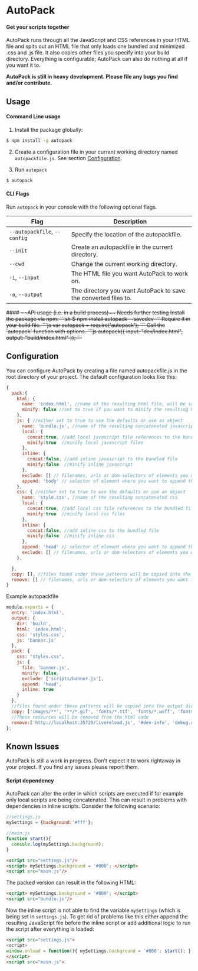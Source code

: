 # AutoPack
#### Get your scripts together
AutoPack runs through all the JavaScript and CSS references in your HTML file and spits out an HTML file that only loads one bundled and minimized .css and .js file. It also copies other files you specify into your build directory. Everything is configurable; AutoPack can also do nothing at all if you want it to.

__AutoPack is still in heavy development. Please file any bugs you find and/or contribute.__

## Usage

#### Command Line usage
1. Install the package globally:
```sh
$ npm install -g autopack
```
2. Create a configuration file in your current working directory named `autopackfile.js`. See section <a href="#configuration">Configuration</a>.

3. Run `autopack`
```sh
$ autopack
```

#### CLI Flags
Run `autopack` in your console with the following optional flags.

Flag                        | Description
----------------------------|---------------------------------------------------------
`--autopackfile`, `--config`| Specify the location of the autopackfile.
`--init`                    | Create an autopackfile in the current directory.
`--cwd`                     | Change the current working directory.
`-i`, `--input`             | The HTML file you want AutoPack to work on.
`-o`, `--output`            | The directory you want AutoPack to save the converted files to.

<del>
#### ~~API usage (i.e. in a build process)~~ Needs further testing
Install the package via npm:
```sh
$ npm install autopack --savedev
```
Require it in your build file.
```js
var autopack = require('autopack');
```
Call the `autopack` function with options.
```js
autopack({ input: "dev/index.html",
          output: "build/index.html" });
```
</del>

## Configuration
You can configure AutoPack by creating a file named autopackfile.js in the root directory of your project. The default configuration looks like this:

```js
{
  pack:{
    html: {
      name: 'index.html', //name of the resulting html file, will be same as entry file if omitted
      minify: false //set to true if you want to minify the resulting html
    },
    js: { //either set to true to use the defaults or use an object
      name: 'bundle.js', //name of the resulting concatenated javascript
      local: {
        concat:true, //add local javascript file references to the bundled file
        minify:true  //minify local javascript files
      },
      inline: {
        concat:false, //add inline javascript to the bundled file
        minify:false  //minify inline javascript
      },
      exclude: [] // filenames, urls or dom-selectors of elements you want to exclude from the process,
      append: 'body' // selector of element where you want to append the bundle script tag to
    },
    css: { //either set to true to use the defaults or use an object
      name: 'style.css', //name of the resulting concatenated css
      local: {
        concat:true, //add local css file references to the bundled file
        minify:true  //minify local css files
      },
      inline: {
        concat:false, //add inline css to the bundled file
        minify:false  //minify inline css
      },
      append: 'head' // selector of element where you want to append the bundle css tag to
      exclude: [] // filenames, urls or dom-selectors of elements you want to exclude from the process
    },

  },
  copy: [], //files found under these patterns will be copied into the output directory
  remove: [] // filenames, urls or dom-selectors of elements you want to remove from the resulting html
}
```

Example autopackfile
```js
module.exports = {
  entry: 'index.html',
  output: {
    dir: 'build',
    html: 'index.html',
    css: 'styles.css',
    js: 'banner.js'
  },
  pack: {
    css: "styles.css",
    js: {
      file: 'banner.js',
      minify: false,
      exclude: ['scripts/banner.js'],
      append: 'head',
      inline: true
    }
  },
  //files found under these patterns will be copied into the output dir
  copy: ['images/**', '**/*.gif', 'fonts/*.ttf', 'fonts/*.woff', 'fonts/*.otf'],
  //These resources will be removed from the html code
  remove:['http://localhost:35729/livereload.js', '#dev-info', 'debug.css']
};
```

## Known Issues
AutoPack is still a work in progress. Don't expect it to work rightaway in your project. If you find any issues please report them.

#### Script dependency
AutoPack can alter the order in which scripts are executed if for example only local scripts are being concatenated. This can result in problems with dependencies in inline scripts. Consider the following scenario:
```js
//settings.js
mySettings = {background:'#fff'};
```
```js
//main.js
function start(){
  console.log(mySettings.background);
}
```

```html
<script src="settings.js"/>
<script> mySettings.background = '#000'; </script>
<script src="main.js"/>
```
The packed version can result in the following HTML:
```html
<script> mySettings.background = '#000'; </script>
<script src="bundle.js"/>
```
Now the inline script is not able to find the variable `mySettings` (which is being set in `settings.js`). To get rid of problems like this either append the resulting JavaScript file before the inline script or add additional logic to run the script after everything is loaded:

```html
<script src="settings.js">
<script>
window.onload = function(){ mySettings.background = '#000'; start(); }
</script>
<script src="main.js">
```
